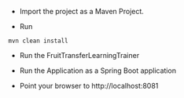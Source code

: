 

* Import the project as a Maven Project.

* Run 

````mvn clean install````

* Run the FruitTransferLearningTrainer

* Run the Application as a Spring Boot application
* Point your browser to http://localhost:8081



